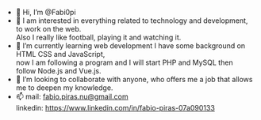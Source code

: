- 👋 Hi, I’m @Fabi0pi
- 👀 I am interested in everything related to technology and development, to work on the web. <br>
     Also I really like football, playing it and watching it.
- 🌱 I’m currently learning web development I have some background on HTML CSS and JavaScript, <br>
     now I am following a program and I will start PHP and MySQL then follow Node.js and Vue.js.
- 💞️ I’m looking to collaborate with anyone, who offers me a job that allows me to deepen my knowledge. 
- 📫 mail: fabio.piras.nu@gmail.com <br>
     linkedin: https://www.linkedin.com/in/fabio-piras-07a090133

<!---
Fabi0pi/Fabi0pi is a ✨ special ✨ repository because its `README.md` (this file) appears on your GitHub profile.
You can click the Preview link to take a look at your changes.
--->
